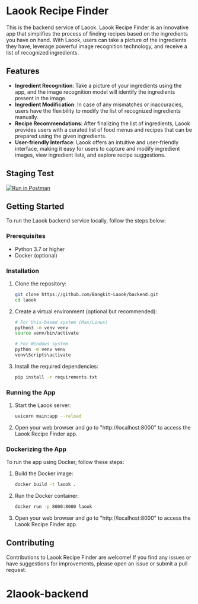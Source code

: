 # Laook Recipe Finder

This is the backend service of Laook. Laook Recipe Finder is an innovative app that simplifies the process of finding recipes based on the ingredients you have on hand. With Laook, users can take a picture of the ingredients they have, leverage powerful image recognition technology, and receive a list of recognized ingredients.

## Features

- **Ingredient Recognition**: Take a picture of your ingredients using the app, and the image recognition model will identify the ingredients present in the image.
- **Ingredient Modification**: In case of any mismatches or inaccuracies, users have the flexibility to modify the list of recognized ingredients manually.
- **Recipe Recommendations**: After finalizing the list of ingredients, Laook provides users with a curated list of food menus and recipes that can be prepared using the given ingredients.
- **User-friendly Interface**: Laook offers an intuitive and user-friendly interface, making it easy for users to capture and modify ingredient images, view ingredient lists, and explore recipe suggestions.

## Staging Test
[![Run in Postman](https://run.pstmn.io/button.svg)](https://app.getpostman.com/run-collection/10569299-cdf150eb-466e-4a83-b17e-7fb33c136524?action=collection%2Ffork&collection-url=entityId%3D10569299-cdf150eb-466e-4a83-b17e-7fb33c136524%26entityType%3Dcollection%26workspaceId%3D7778e172-9e48-49c8-a63a-9853bec604fa)

## Getting Started

To run the Laook backend service locally, follow the steps below:

### Prerequisites

- Python 3.7 or higher
- Docker (optional)

### Installation

1. Clone the repository:

   ```bash
   git clone https://github.com/Bangkit-Laook/backend.git
   cd laook
   ```

2. Create a virtual environment (optional but recommended):

   ```bash
   # For Unix-based system (Max/Linux)
   python3 -m venv venv
   source venv/bin/activate
   ```

   ```bash
   # For Windows system
   python -m venv venv
   venv\Scripts\activate
   ```

3. Install the required dependencies:

   ```bash
   pip install -r requirements.txt
   ```

### Running the App

1. Start the Laook server:

   ```bash
   uvicorn main:app --reload
   ```

2. Open your web browser and go to "http://localhost:8000" to access the Laook Recipe Finder app.

### Dockerizing the App

To run the app using Docker, follow these steps:

1. Build the Docker image:

   ```bash
   docker build -t laook .
   ```

2. Run the Docker container:

   ```bash
   docker run -p 8000:8000 laook
   ```

3. Open your web browser and go to "http://localhost:8000" to access the Laook Recipe Finder app.

## Contributing

Contributions to Laook Recipe Finder are welcome! If you find any issues or have suggestions for improvements, please open an issue or submit a pull request.

# 2laook-backend
